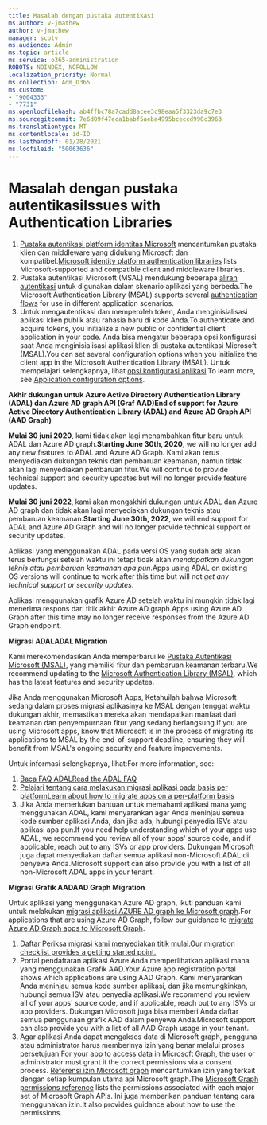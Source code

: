 ```yaml
---
title: Masalah dengan pustaka autentikasi
ms.author: v-jmathew
author: v-jmathew
manager: scotv
ms.audience: Admin
ms.topic: article
ms.service: o365-administration
ROBOTS: NOINDEX, NOFOLLOW
localization_priority: Normal
ms.collection: Adm_O365
ms.custom:
- "9004333"
- "7731"
ms.openlocfilehash: ab4ffbc78a7cadd8acee3c98eaa5f3323da9c7e3
ms.sourcegitcommit: 7e6d89f47eca1babf5aeba4995bceccd990c3963
ms.translationtype: MT
ms.contentlocale: id-ID
ms.lasthandoff: 01/28/2021
ms.locfileid: "50063636"
---
```

# <a name="issues-with-authentication-libraries"></a><span data-ttu-id="9f63d-102">Masalah dengan pustaka autentikasi</span><span class="sxs-lookup"><span data-stu-id="9f63d-102">Issues with Authentication Libraries</span></span>

1. <span data-ttu-id="9f63d-103">[Pustaka autentikasi platform identitas Microsoft](https://docs.microsoft.com/azure/active-directory/develop/reference-v2-libraries) mencantumkan pustaka klien dan middleware yang didukung Microsoft dan kompatibel.</span><span class="sxs-lookup"><span data-stu-id="9f63d-103">[Microsoft identity platform authentication libraries](https://docs.microsoft.com/azure/active-directory/develop/reference-v2-libraries) lists Microsoft-supported and compatible client and middleware libraries.</span></span>
2. <span data-ttu-id="9f63d-104">Pustaka autentikasi Microsoft (MSAL) mendukung beberapa [aliran autentikasi](https://docs.microsoft.com/azure/active-directory/develop/msal-authentication-flows) untuk digunakan dalam skenario aplikasi yang berbeda.</span><span class="sxs-lookup"><span data-stu-id="9f63d-104">The Microsoft Authentication Library (MSAL) supports several [authentication flows](https://docs.microsoft.com/azure/active-directory/develop/msal-authentication-flows) for use in different application scenarios.</span></span>
3. <span data-ttu-id="9f63d-105">Untuk mengautentikasi dan memperoleh token, Anda menginisialisasi aplikasi klien publik atau rahasia baru di kode Anda.</span><span class="sxs-lookup"><span data-stu-id="9f63d-105">To authenticate and acquire tokens, you initialize a new public or confidential client application in your code.</span></span> <span data-ttu-id="9f63d-106">Anda bisa mengatur beberapa opsi konfigurasi saat Anda menginisialisasi aplikasi klien di pustaka autentikasi Microsoft (MSAL).</span><span class="sxs-lookup"><span data-stu-id="9f63d-106">You can set several configuration options when you initialize the client app in the Microsoft Authentication Library (MSAL).</span></span> <span data-ttu-id="9f63d-107">Untuk mempelajari selengkapnya, lihat [opsi konfigurasi aplikasi](https://docs.microsoft.com/azure/active-directory/develop/msal-client-application-configuration).</span><span class="sxs-lookup"><span data-stu-id="9f63d-107">To learn more, see [Application configuration options](https://docs.microsoft.com/azure/active-directory/develop/msal-client-application-configuration).</span></span>

<span data-ttu-id="9f63d-108">**Akhir dukungan untuk Azure Active Directory Authentication Library (ADAL) dan Azure AD graph API (Graf AAD)**</span><span class="sxs-lookup"><span data-stu-id="9f63d-108">**End of support for Azure Active Directory Authentication Library (ADAL) and Azure AD Graph API (AAD Graph)**</span></span>

<span data-ttu-id="9f63d-109">**Mulai 30 juni 2020**, kami tidak akan lagi menambahkan fitur baru untuk ADAL dan Azure AD graph.</span><span class="sxs-lookup"><span data-stu-id="9f63d-109">**Starting June 30th, 2020**, we will no longer add any new features to ADAL and Azure AD Graph.</span></span> <span data-ttu-id="9f63d-110">Kami akan terus menyediakan dukungan teknis dan pembaruan keamanan, namun tidak akan lagi menyediakan pembaruan fitur.</span><span class="sxs-lookup"><span data-stu-id="9f63d-110">We will continue to provide technical support and security updates but will no longer provide feature updates.</span></span>

<span data-ttu-id="9f63d-111">**Mulai 30 juni 2022**, kami akan mengakhiri dukungan untuk ADAL dan Azure AD graph dan tidak akan lagi menyediakan dukungan teknis atau pembaruan keamanan.</span><span class="sxs-lookup"><span data-stu-id="9f63d-111">**Starting June 30th, 2022**, we will end support for ADAL and Azure AD Graph and will no longer provide technical support or security updates.</span></span>

<span data-ttu-id="9f63d-112">Aplikasi yang menggunakan ADAL pada versi OS yang sudah ada akan terus berfungsi setelah waktu ini tetapi tidak akan *mendapatkan dukungan teknis atau pembaruan keamanan apa pun*.</span><span class="sxs-lookup"><span data-stu-id="9f63d-112">Apps using ADAL on existing OS versions will continue to work after this time but will not *get any technical support or security updates*.</span></span>

<span data-ttu-id="9f63d-113">Aplikasi menggunakan grafik Azure AD setelah waktu ini mungkin tidak lagi menerima respons dari titik akhir Azure AD graph.</span><span class="sxs-lookup"><span data-stu-id="9f63d-113">Apps using Azure AD Graph after this time may no longer receive responses from the Azure AD Graph endpoint.</span></span>

<span data-ttu-id="9f63d-114">**Migrasi ADAL**</span><span class="sxs-lookup"><span data-stu-id="9f63d-114">**ADAL Migration**</span></span>

<span data-ttu-id="9f63d-115">Kami merekomendasikan Anda memperbarui ke [Pustaka Autentikasi Microsoft (MSAL)](https://docs.microsoft.com/azure/active-directory/develop/v2-overview), yang memiliki fitur dan pembaruan keamanan terbaru.</span><span class="sxs-lookup"><span data-stu-id="9f63d-115">We recommend updating to the [Microsoft Authentication Library (MSAL)](https://docs.microsoft.com/azure/active-directory/develop/v2-overview), which has the latest features and security updates.</span></span>

<span data-ttu-id="9f63d-116">Jika Anda menggunakan Microsoft Apps, Ketahuilah bahwa Microsoft sedang dalam proses migrasi aplikasinya ke MSAL dengan tenggat waktu dukungan akhir, memastikan mereka akan mendapatkan manfaat dari keamanan dan penyempurnaan fitur yang sedang berlangsung.</span><span class="sxs-lookup"><span data-stu-id="9f63d-116">If you are using Microsoft apps, know that Microsoft is in the process of migrating its applications to MSAL by the end-of-support deadline, ensuring they will benefit from MSAL's ongoing security and feature improvements.</span></span>

<span data-ttu-id="9f63d-117">Untuk informasi selengkapnya, lihat:</span><span class="sxs-lookup"><span data-stu-id="9f63d-117">For more information, see:</span></span>

1. [<span data-ttu-id="9f63d-118">Baca FAQ ADAL</span><span class="sxs-lookup"><span data-stu-id="9f63d-118">Read the ADAL FAQ</span></span>](https://docs.microsoft.com/azure/active-directory/develop/msal-migration#frequently-asked-questions-faq)
2. [<span data-ttu-id="9f63d-119">Pelajari tentang cara melakukan migrasi aplikasi pada basis per platform</span><span class="sxs-lookup"><span data-stu-id="9f63d-119">Learn about how to migrate apps on a per-platform basis</span></span>](https://docs.microsoft.com/azure/active-directory/develop/msal-migration#frequently-asked-questions-faq)
3. <span data-ttu-id="9f63d-120">Jika Anda memerlukan bantuan untuk memahami aplikasi mana yang menggunakan ADAL, kami menyarankan agar Anda meninjau semua kode sumber aplikasi Anda, dan jika ada, hubungi penyedia ISVs atau aplikasi apa pun.</span><span class="sxs-lookup"><span data-stu-id="9f63d-120">If you need help understanding which of your apps use ADAL, we recommend you review all of your apps' source code, and if applicable, reach out to any ISVs or app providers.</span></span> <span data-ttu-id="9f63d-121">Dukungan Microsoft juga dapat menyediakan daftar semua aplikasi non-Microsoft ADAL di penyewa Anda.</span><span class="sxs-lookup"><span data-stu-id="9f63d-121">Microsoft support can also provide you with a list of all non-Microsoft ADAL apps in your tenant.</span></span>

<span data-ttu-id="9f63d-122">**Migrasi Grafik AAD**</span><span class="sxs-lookup"><span data-stu-id="9f63d-122">**AAD Graph Migration**</span></span>

<span data-ttu-id="9f63d-123">Untuk aplikasi yang menggunakan Azure AD graph, ikuti panduan kami untuk melakukan [migrasi aplikasi AZURE AD graph ke Microsoft graph](https://docs.microsoft.com/graph/migrate-azure-ad-graph-overview).</span><span class="sxs-lookup"><span data-stu-id="9f63d-123">For applications that are using Azure AD Graph, follow our guidance to [migrate Azure AD Graph apps to Microsoft Graph](https://docs.microsoft.com/graph/migrate-azure-ad-graph-overview).</span></span>

1. [<span data-ttu-id="9f63d-124">Daftar Periksa migrasi kami menyediakan titik mulai.</span><span class="sxs-lookup"><span data-stu-id="9f63d-124">Our migration checklist provides a getting started point.</span></span>](https://docs.microsoft.com/graph/migrate-azure-ad-graph-planning-checklist)
2. <span data-ttu-id="9f63d-125">Portal pendaftaran aplikasi Azure Anda memperlihatkan aplikasi mana yang menggunakan Grafik AAD.</span><span class="sxs-lookup"><span data-stu-id="9f63d-125">Your Azure app registration portal shows which applications are using AAD Graph.</span></span> <span data-ttu-id="9f63d-126">Kami menyarankan Anda meninjau semua kode sumber aplikasi, dan jika memungkinkan, hubungi semua ISV atau penyedia aplikasi.</span><span class="sxs-lookup"><span data-stu-id="9f63d-126">We recommend you review all of your apps' source code, and if applicable, reach out to any ISVs or app providers.</span></span> <span data-ttu-id="9f63d-127">Dukungan Microsoft juga bisa memberi Anda daftar semua penggunaan grafik AAD dalam penyewa Anda.</span><span class="sxs-lookup"><span data-stu-id="9f63d-127">Microsoft support can also provide you with a list of all AAD Graph usage in your tenant.</span></span>
3. <span data-ttu-id="9f63d-128">Agar aplikasi Anda dapat mengakses data di Microsoft graph, pengguna atau administrator harus memberinya izin yang benar melalui proses persetujuan.</span><span class="sxs-lookup"><span data-stu-id="9f63d-128">For your app to access data in Microsoft Graph, the user or administrator must grant it the correct permissions via a consent process.</span></span> <span data-ttu-id="9f63d-129">[Referensi izin Microsoft graph](https://docs.microsoft.com/graph/permissions-reference) mencantumkan izin yang terkait dengan setiap kumpulan utama api Microsoft graph.</span><span class="sxs-lookup"><span data-stu-id="9f63d-129">The [Microsoft Graph permissions reference](https://docs.microsoft.com/graph/permissions-reference) lists the permissions associated with each major set of Microsoft Graph APIs.</span></span> <span data-ttu-id="9f63d-130">Ini juga memberikan panduan tentang cara menggunakan izin.</span><span class="sxs-lookup"><span data-stu-id="9f63d-130">It also provides guidance about how to use the permissions.</span></span>
